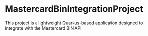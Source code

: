 # MastercardBinIntegrationProject
This project is a lightweight Quarkus-based application designed to integrate with the Mastercard BIN API
